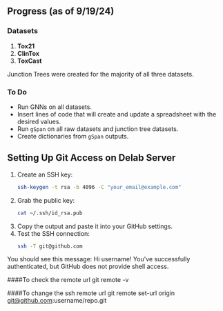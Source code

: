 ## Progress (as of 9/19/24)

### Datasets
1. **Tox21**
2. **ClinTox**
3. **ToxCast**

Junction Trees were created for the majority of all three datasets.

### To Do
- Run GNNs on all datasets.
- Insert lines of code that will create and update a spreadsheet with the desired values.
- Run `gSpan` on all raw datasets and junction tree datasets.
- Create dictionaries from `gSpan` outputs.

## Setting Up Git Access on Delab Server

1. Create an SSH key:
    ```bash
    ssh-keygen -t rsa -b 4096 -C "your_email@example.com"
    ```
2. Grab the public key:
    ```bash
    cat ~/.ssh/id_rsa.pub
    ```
3. Copy the output and paste it into your GitHub settings.
4. Test the SSH connection:
    ```bash
    ssh -T git@github.com
    ```

You should see this message:
Hi username! You've successfully authenticated, but GitHub does not provide shell access.

####To check the remote url
git remote -v

####To change the ssh remote url
git remote set-url origin git@github.com:username/repo.git
